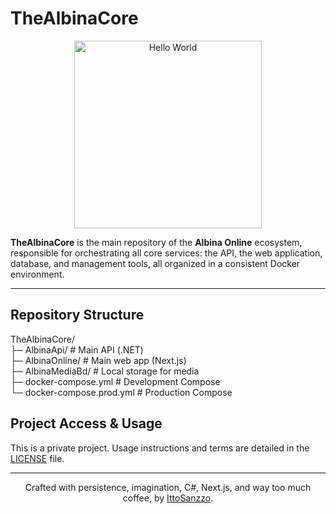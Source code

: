# TheAlbinaCore

<p align="center"><img width=300px alt="Hello World" src="https://i.imgur.com/C0kUVNo.jpeg">
</p>

**TheAlbinaCore** is the main repository of the **Albina Online** ecosystem, responsible for orchestrating all core services: the API, the web application, database, and management tools, all organized in a consistent Docker environment.

---

## Repository Structure

<div>
TheAlbinaCore/
</br>
├─ AlbinaApi/ # Main API (.NET)
</br>
├─ AlbinaOnline/ # Main web app (Next.js)
</br>
├─ AlbinaMediaBd/ # Local storage for media
</br>
├─ docker-compose.yml # Development Compose
</br>
└─ docker-compose.prod.yml # Production Compose
</div>

## Project Access & Usage

This is a private project. Usage instructions and terms are detailed in the [LICENSE](LICENSE) file.

---

<p align="center">Crafted with persistence, imagination, C#, Next.js, and way too much coffee, by <a href="https://github.com/IttoSanzzo">IttoSanzzo</a>.</p>
